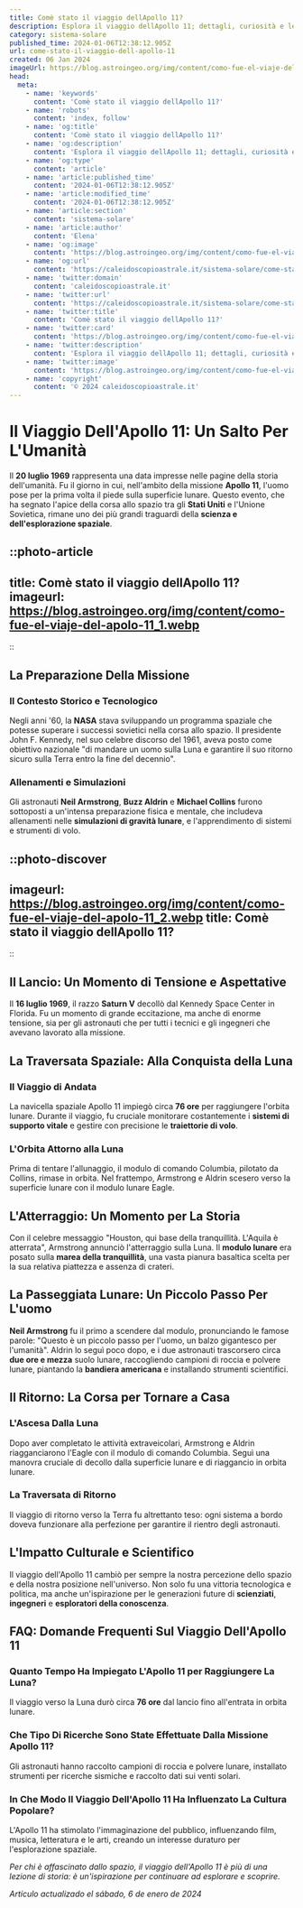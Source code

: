 ```yaml
---
title: Comè stato il viaggio dellApollo 11?
description: Esplora il viaggio dellApollo 11; dettagli, curiosità e lesperienza di chi cera. Rivivi la storica missione lunare!
category: sistema-solare
published_time: 2024-01-06T12:38:12.905Z
url: come-stato-il-viaggio-dell-apollo-11
created: 06 Jan 2024
imageUrl: https://blog.astroingeo.org/img/content/como-fue-el-viaje-del-apolo-11_1.webp
head:
  meta:
    - name: 'keywords'
      content: 'Comè stato il viaggio dellApollo 11?'
    - name: 'robots'
      content: 'index, follow'
    - name: 'og:title'
      content: 'Comè stato il viaggio dellApollo 11?'
    - name: 'og:description'
      content: 'Esplora il viaggio dellApollo 11; dettagli, curiosità e lesperienza di chi cera. Rivivi la storica missione lunare!'
    - name: 'og:type'
      content: 'article'
    - name: 'article:published_time'
      content: '2024-01-06T12:38:12.905Z'
    - name: 'article:modified_time'
      content: '2024-01-06T12:38:12.905Z'
    - name: 'article:section'
      content: 'sistema-solare'
    - name: 'article:author'
      content: 'Elena'
    - name: 'og:image'
      content: 'https://blog.astroingeo.org/img/content/como-fue-el-viaje-del-apolo-11_1.webp'
    - name: 'og:url'
      content: 'https://caleidoscopioastrale.it/sistema-solare/come-stato-il-viaggio-dell-apollo-11'
    - name: 'twitter:domain'
      content: 'caleidoscopioastrale.it'
    - name: 'twitter:url'
      content: 'https://caleidoscopioastrale.it/sistema-solare/come-stato-il-viaggio-dell-apollo-11'
    - name: 'twitter:title'
      content: 'Comè stato il viaggio dellApollo 11?'
    - name: 'twitter:card'
      content: 'https://blog.astroingeo.org/img/content/como-fue-el-viaje-del-apolo-11_1.webp'
    - name: 'twitter:description'
      content: 'Esplora il viaggio dellApollo 11; dettagli, curiosità e lesperienza di chi cera. Rivivi la storica missione lunare!'
    - name: 'twitter:image'
      content: 'https://blog.astroingeo.org/img/content/como-fue-el-viaje-del-apolo-11_1.webp'
    - name: 'copyright'
      content: '© 2024 caleidoscopioastrale.it'
---
```

# Il Viaggio Dell'Apollo 11: Un Salto Per L'Umanità

Il **20 luglio 1969** rappresenta una data impresse nelle pagine della storia dell'umanità. Fu il giorno in cui, nell'ambito della missione **Apollo 11**, l'uomo pose per la prima volta il piede sulla superficie lunare. Questo evento, che ha segnato l'apice della corsa allo spazio tra gli **Stati Uniti** e l'Unione Sovietica, rimane uno dei più grandi traguardi della **scienza e dell'esplorazione spaziale**.

::photo-article
---
title: Comè stato il viaggio dellApollo 11?
imageurl: https://blog.astroingeo.org/img/content/como-fue-el-viaje-del-apolo-11_1.webp
---
::

## La Preparazione Della Missione

### Il Contesto Storico e Tecnologico
Negli anni '60, la **NASA** stava sviluppando un programma spaziale che potesse superare i successi sovietici nella corsa allo spazio. Il presidente John F. Kennedy, nel suo celebre discorso del 1961, aveva posto come obiettivo nazionale "di mandare un uomo sulla Luna e garantire il suo ritorno sicuro sulla Terra entro la fine del decennio".

### Allenamenti e Simulazioni
Gli astronauti **Neil Armstrong**, **Buzz Aldrin** e **Michael Collins** furono sottoposti a un'intensa preparazione fisica e mentale, che includeva allenamenti nelle **simulazioni di gravità lunare**, e l'apprendimento di sistemi e strumenti di volo.

::photo-discover
---
imageurl: https://blog.astroingeo.org/img/content/como-fue-el-viaje-del-apolo-11_2.webp
title: Comè stato il viaggio dellApollo 11?
---
::

## Il Lancio: Un Momento di Tensione e Aspettative

Il **16 luglio 1969**, il razzo **Saturn V** decollò dal Kennedy Space Center in Florida. Fu un momento di grande eccitazione, ma anche di enorme tensione, sia per gli astronauti che per tutti i tecnici e gli ingegneri che avevano lavorato alla missione.

## La Traversata Spaziale: Alla Conquista della Luna

### Il Viaggio di Andata
La navicella spaziale Apollo 11 impiegò circa **76 ore** per raggiungere l'orbita lunare. Durante il viaggio, fu cruciale monitorare costantemente i **sistemi di supporto vitale** e gestire con precisione le **traiettorie di volo**.

### L'Orbita Attorno alla Luna
Prima di tentare l'allunaggio, il modulo di comando Columbia, pilotato da Collins, rimase in orbita. Nel frattempo, Armstrong e Aldrin scesero verso la superficie lunare con il modulo lunare Eagle.

## L'Atterraggio: Un Momento per La Storia

Con il celebre messaggio "Houston, qui base della tranquillità. L'Aquila è atterrata", Armstrong annunciò l'atterraggio sulla Luna. Il **modulo lunare** era posato sulla **marea della tranquillità**, una vasta pianura basaltica scelta per la sua relativa piattezza e assenza di crateri.

## La Passeggiata Lunare: Un Piccolo Passo Per L'uomo

**Neil Armstrong** fu il primo a scendere dal modulo, pronunciando le famose parole: "Questo è un piccolo passo per l'uomo, un balzo gigantesco per l'umanità". Aldrin lo seguì poco dopo, e i due astronauti trascorsero circa **due ore e mezza** suolo lunare, raccogliendo campioni di roccia e polvere lunare, piantando la **bandiera americana** e installando strumenti scientifici.

## Il Ritorno: La Corsa per Tornare a Casa

### L'Ascesa Dalla Luna
Dopo aver completato le attività extraveicolari, Armstrong e Aldrin riagganciarono l'Eagle con il modulo di comando Columbia. Seguì una manovra cruciale di decollo dalla superficie lunare e di riaggancio in orbita lunare.

### La Traversata di Ritorno
Il viaggio di ritorno verso la Terra fu altrettanto teso: ogni sistema a bordo doveva funzionare alla perfezione per garantire il rientro degli astronauti.

## L'Impatto Culturale e Scientifico

Il viaggio dell'Apollo 11 cambiò per sempre la nostra percezione dello spazio e della nostra posizione nell'universo. Non solo fu una vittoria tecnologica e politica, ma anche un'ispirazione per le generazioni future di **scienziati**, **ingegneri** e **esploratori della conoscenza**.

## FAQ: Domande Frequenti Sul Viaggio Dell'Apollo 11

### Quanto Tempo Ha Impiegato L'Apollo 11 per Raggiungere La Luna?
Il viaggio verso la Luna durò circa **76 ore** dal lancio fino all'entrata in orbita lunare.

### Che Tipo Di Ricerche Sono State Effettuate Dalla Missione Apollo 11?
Gli astronauti hanno raccolto campioni di roccia e polvere lunare, installato strumenti per ricerche sismiche e raccolto dati sui venti solari.

### In Che Modo Il Viaggio Dell'Apollo 11 Ha Influenzato La Cultura Popolare?
L'Apollo 11 ha stimolato l'immaginazione del pubblico, influenzando film, musica, letteratura e le arti, creando un interesse duraturo per l'esplorazione spaziale.

*Per chi è affascinato dallo spazio, il viaggio dell'Apollo 11 è più di una lezione di storia: è un'ispirazione per continuare ad esplorare e scoprire.*

_Artículo actualizado el sábado, 6 de enero de 2024_